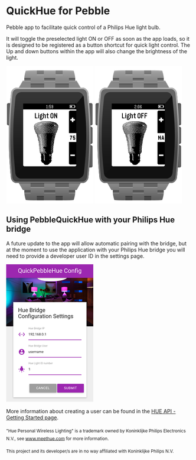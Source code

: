 # QuickHue for Pebble
Pebble app to facilitate quick control of a Philips Hue light bulb.

It will toggle the preselected light ON or OFF as soon as the app loads, so it is designed to be registered as a button shortcut for quick light control. The Up and down buttons within the app will also change the brightness of the light.

![QuickHue for Pebble screenshot 1](https://raw.githubusercontent.com/carlosperate/PebbleQuickHue/master/screenshots/screenshot_1.png)
![QuickHue for Pebble screenshot 2](https://raw.githubusercontent.com/carlosperate/PebbleQuickHue/master/screenshots/screenshot_2.png)


## Using PebbleQuickHue with your Philips Hue bridge
A future update to the app will allow automatic pairing with the bridge, but at the moment to use the application with your Philips Hue bridge you will need to provide a developer user ID in the settings page.

![QuickHue for Pebble settings screenshot](https://raw.githubusercontent.com/carlosperate/PebbleQuickHue/master/screenshots/screenshot_config_1_small.png)

More information about creating a user can be found in the 
[HUE API - Getting Started page](http://www.developers.meethue.com/documentation/getting-started).


<sub>"Hue Personal Wireless Lighting" is a trademark owned by Koninklijke Philips Electronics N.V., see www.meethue.com for more information.</sub>

<sub>This project and its developer/s are in no way affiliated with Koninklijke Philips N.V.</sub>
